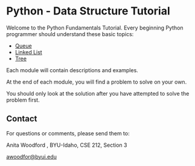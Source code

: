 # Python - Data Structure Tutorial

Welcome to the Python Fundamentals Tutorial.  Every beginning Python programmer should understand these basic topics:

- [Queue](1-topic.md)
- [Linked List](2-topic.md)
- [Tree](3-topic.md)

Each module will contain descriptions and examples.  

At the end of each module, you will find a problem to solve on your own. 

You should only look at the solution after you have attempted to solve the problem first.

## Contact

For questions or comments, please send them to:

Anita Woodford , BYU-Idaho, CSE 212, Section 3

awoodfor@byui.edu